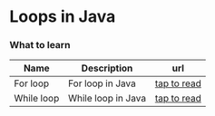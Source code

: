 # Loops in Java

### What to learn

| Name | Description | url |
|---|---|---|
|For loop| For loop in Java |[tap to read](https://beginnersbook.com/2015/03/for-loop-in-java-with-example/)|
|While loop|While loop in Java|[tap to read](https://docs.oracle.com/javase/tutorial/java/nutsandbolts/while.html)|